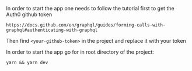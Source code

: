 In order to start the app one needs to follow the tutorial first to get the Auth0 github token

```https://docs.github.com/en/graphql/guides/forming-calls-with-graphql#authenticating-with-graphql```

Then find `<your-github-token>` in the project and replace it with your token

In order to start the app go for in root directory of the project: 

```
yarn && yarn dev
```

